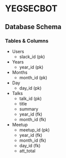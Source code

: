 # YEGSECBOT

## Database Schema

### Tables & Columns

* Users
    * slack_id (pk)
* Years
    * year_id (pk)
* Months
    * month_id (pk)
* Day
    * day_id (pk)
* Talks
    * talk_id (pk)
    * title
    * summary
    * year_id (fk)
    * month_id (fk)
* Meetup
    * meetup_id (pk)
    * year_id (fk)
    * month_id (fk)
    * day_id (fk)
    * att_total
